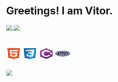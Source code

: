 # Greetings! I am Vitor.


<a href="https://github.com/VH-DM/github-readme-stats">
  <img height=150 align="center" src="https://github-readme-stats.vercel.app/api?username=VH-DM&layout=compact&langs_count=8&card_width=32&theme=tokyonight" />
</a>
<a href="https://github.com/VH-DM/convoychat">
  <img height=150 align="center" src="https://github-readme-stats.vercel.app/api/top-langs?username=VH-DM&layout=compact&langs_count=8&card_width=320&theme=tokyonight" />
</a>

##

<div style="display: inline_block"><br>
  <img align="center" alt="VH-DM-HTML" height="30" width="40" src="https://raw.githubusercontent.com/devicons/devicon/master/icons/html5/html5-original.svg">
  <img align="center" alt="VH-DM-CSS" height="30" width="40" src="https://raw.githubusercontent.com/devicons/devicon/master/icons/css3/css3-original.svg">
  <img align="center" alt="VH-DM-Csharp" height="30" width="40" src="https://raw.githubusercontent.com/devicons/devicon/master/icons/csharp/csharp-original.svg">
  <img align="center" alt="VH-DM-PHP" height="30" width="40" src="https://raw.githubusercontent.com/devicons/devicon/master/icons/php/php-original.svg" />
          
          
  
  
</div>
  
  ##
 
<div> 
  <a href = "mailto:vgilhidasilva@gmail.com"><img src="https://img.shields.io/badge/-Gmail-%23333?style=for-the-badge&logo=gmail&logoColor=white" target="_blank"></a>

  
